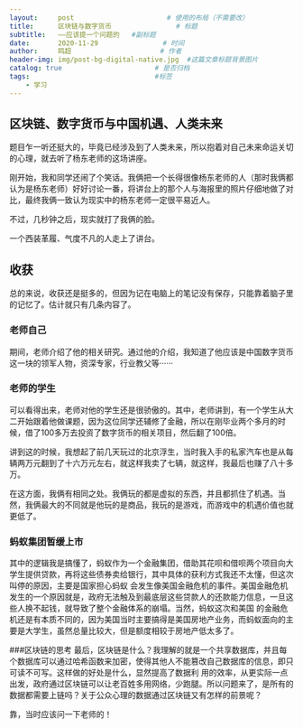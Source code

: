 ```yaml
--- 
layout:     post   				       # 使用的布局（不需要改）
title:      区块链与数字货币				# 标题 
subtitle:   ——应该提一个问题的   #副标题
date:       2020-11-29 				  # 时间
author:     鸣超					    # 作者
header-img: img/post-bg-digital-native.jpg 	#这篇文章标题背景图片
catalog: true 						# 是否归档
tags:								#标签
    - 学习
---
```

## 区块链、数字货币与中国机遇、人类未来
题目乍一听还挺大的，毕竟已经涉及到了人类未来，所以抱着对自己未来命运关切的心理，就去听了杨东老师的这场讲座。

刚开始，我和同学还闹了个笑话。我俩把一个长得很像杨东老师的人（那时我俩都认为是杨东老师）好好讨论一番，将讲台上的那个人与海报里的照片仔细地做了对比，最终我俩一致认为现实中的杨东老师一定很平易近人。

不过，几秒钟之后，现实就打了我俩的脸。

一个西装革履、气度不凡的人走上了讲台。

## 收获
总的来说，收获还是挺多的，但因为记在电脑上的笔记没有保存，只能靠着脑子里的记忆了。估计就只有几条内容了。

### 老师自己
期间，老师介绍了他的相关研究。通过他的介绍，我知道了他应该是中国数字货币这一块的领军人物，资深专家，行业教父等······

### 老师的学生
可以看得出来，老师对他的学生还是很骄傲的。其中，老师讲到，有一个学生从大二开始跟着他做课题，因为这位同学还辅修了金融，所以在刚毕业两个多月的时候，借了100多万去投资了数字货币的相关项目，然后翻了100倍。

讲到这的时候，我想起了前几天玩过的北京浮生，当时我入手的私家汽车也是从每辆两万元翻到了十六万元左右，就这样我卖了七辆，就这样，我最后也赚了八十多万。

在这方面，我俩有相同之处。我俩玩的都是虚拟的东西，并且都抓住了机遇。当然，我俩最大的不同就是他玩的是商品，我玩的是游戏，而游戏中的机遇价值也就更低了。

### 蚂蚁集团暂缓上市
其中的逻辑我是搞懂了，蚂蚁作为一个金融集团，借助其花呗和借呗两个项目向大学生提供贷款，再将这些债券卖给银行，其中具体的获利方式我还不太懂，但这次叫停的原因，主要是国家担心蚂蚁
会发生像美国金融危机的事件。美国金融危机发生的一个原因就是，政府无法触及到最底层这些贷款人的还款能力信息，一旦这些人换不起钱，就导致了整个金融体系的崩塌。当然，蚂蚁这次和美国
的金融危机还是有本质不同的，因为美国当时主要搞得是美国房地产业务，而蚂蚁面向的主要是大学生，虽然总量比较大，但是额度相较于房地产低太多了。

###区块链的思考
最后，区块链是什么？我理解的就是一个共享数据库，并且每个数据库可以通过哈希函数来加密，使得其他人不能篡改自己数据库的信息，即只可读不可写。这样做的好处是什么，显然提高了数据利
用的效率，从更实际一点出发，政府通过区块链可以让老百姓多用网络，少跑腿。所以问题来了，是所有的数据都需要上链吗？关于公众心理的数据通过区块链又有怎样的前景呢？

靠，当时应该问一下老师的！
